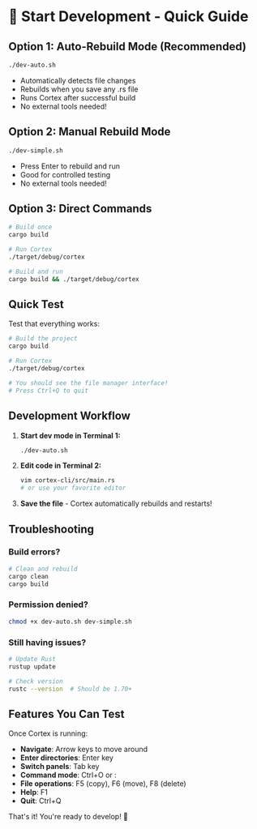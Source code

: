 # 🚀 Start Development - Quick Guide

## Option 1: Auto-Rebuild Mode (Recommended)
```bash
./dev-auto.sh
```
- Automatically detects file changes
- Rebuilds when you save any .rs file
- Runs Cortex after successful build
- No external tools needed!

## Option 2: Manual Rebuild Mode
```bash
./dev-simple.sh
```
- Press Enter to rebuild and run
- Good for controlled testing
- No external tools needed!

## Option 3: Direct Commands
```bash
# Build once
cargo build

# Run Cortex
./target/debug/cortex

# Build and run
cargo build && ./target/debug/cortex
```

## Quick Test
Test that everything works:
```bash
# Build the project
cargo build

# Run Cortex
./target/debug/cortex

# You should see the file manager interface!
# Press Ctrl+Q to quit
```

## Development Workflow

1. **Start dev mode in Terminal 1:**
   ```bash
   ./dev-auto.sh
   ```

2. **Edit code in Terminal 2:**
   ```bash
   vim cortex-cli/src/main.rs
   # or use your favorite editor
   ```

3. **Save the file** - Cortex automatically rebuilds and restarts!

## Troubleshooting

### Build errors?
```bash
# Clean and rebuild
cargo clean
cargo build
```

### Permission denied?
```bash
chmod +x dev-auto.sh dev-simple.sh
```

### Still having issues?
```bash
# Update Rust
rustup update

# Check version
rustc --version  # Should be 1.70+
```

## Features You Can Test

Once Cortex is running:
- **Navigate**: Arrow keys to move around
- **Enter directories**: Enter key
- **Switch panels**: Tab key  
- **Command mode**: Ctrl+O or :
- **File operations**: F5 (copy), F6 (move), F8 (delete)
- **Help**: F1
- **Quit**: Ctrl+Q

That's it! You're ready to develop! 🎉
